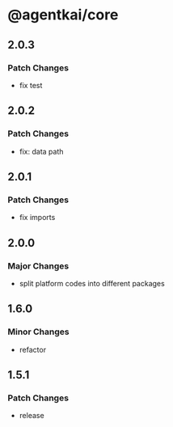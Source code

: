 # @agentkai/core

## 2.0.3

### Patch Changes

- fix test

## 2.0.2

### Patch Changes

- fix: data path

## 2.0.1

### Patch Changes

- fix imports

## 2.0.0

### Major Changes

- split platform codes into different packages

## 1.6.0

### Minor Changes

- refactor

## 1.5.1

### Patch Changes

- release
